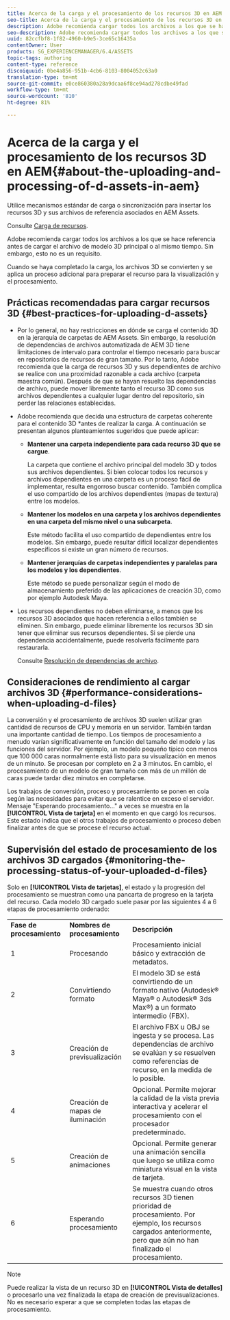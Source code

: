 ```yaml
---
title: Acerca de la carga y el procesamiento de los recursos 3D en AEM
seo-title: Acerca de la carga y el procesamiento de los recursos 3D en AEM
description: Adobe recomienda cargar todos los archivos a los que se hace referencia en el mismo momento (o antes) de cargar el archivo de modelo 3D principal. Cuando se haya completado la carga, los archivos 3D se convierten y se aplica un proceso adicional para preparar el recurso para la visualización y el procesamiento.
seo-description: Adobe recomienda cargar todos los archivos a los que se hace referencia en el mismo momento (o antes) de cargar el archivo de modelo 3D principal. Cuando se haya completado la carga, los archivos 3D se convierten y se aplica un proceso adicional para preparar el recurso para la visualización y el procesamiento.
uuid: 82ccfbf8-1f82-4960-b9e5-3ce65c16435a
contentOwner: User
products: SG_EXPERIENCEMANAGER/6.4/ASSETS
topic-tags: authoring
content-type: reference
discoiquuid: 0be4a856-951b-4cb6-8103-8004052c63a0
translation-type: tm+mt
source-git-commit: e0ce860380a28a9dcaa6f8ce94ad278cdbe49fad
workflow-type: tm+mt
source-wordcount: '810'
ht-degree: 81%

---
```



# Acerca de la carga y el procesamiento de los recursos 3D en AEM{#about-the-uploading-and-processing-of-d-assets-in-aem}

Utilice mecanismos estándar de carga o sincronización para insertar los recursos 3D y sus archivos de referencia asociados en AEM Assets.

Consulte [Carga de recursos](/help/assets/managing-assets-touch-ui.md#uploading-assets).

Adobe recomienda cargar todos los archivos a los que se hace referencia antes de cargar el archivo de modelo 3D principal o al mismo tiempo. Sin embargo, esto no es un requisito.

Cuando se haya completado la carga, los archivos 3D se convierten y se aplica un proceso adicional para preparar el recurso para la visualización y el procesamiento.

## Prácticas recomendadas para cargar recursos 3D {#best-practices-for-uploading-d-assets}

* Por lo general, no hay restricciones en dónde se carga el contenido 3D en la jerarquía de carpetas de AEM Assets. Sin embargo, la resolución de dependencias de archivos automatizada de AEM 3D tiene limitaciones de intervalo para controlar el tiempo necesario para buscar en repositorios de recursos de gran tamaño. Por lo tanto, Adobe recomienda que la carga de recursos 3D y sus dependientes de archivo se realice con una proximidad razonable a cada archivo (carpeta maestra común). Después de que se hayan resuelto las dependencias de archivo, puede mover libremente tanto el recurso 3D como sus archivos dependientes a cualquier lugar dentro del repositorio, sin perder las relaciones establecidas.
* Adobe recomienda que decida una estructura de carpetas coherente para el contenido 3D *antes de realizar la carga. A continuación se presentan algunos planteamientos sugeridos que puede aplicar:

   * **Mantener una carpeta independiente para cada recurso 3D que se cargue**.

      La carpeta que contiene el archivo principal del modelo 3D y todos sus archivos dependientes. Si bien colocar todos los recursos y archivos dependientes en una carpeta es un proceso fácil de implementar, resulta engorroso buscar contenido. También complica el uso compartido de los archivos dependientes (mapas de textura) entre los modelos.

   * **Mantener los modelos en una carpeta y los archivos dependientes en una carpeta del mismo nivel o una subcarpeta**.

      Este método facilita el uso compartido de dependientes entre los modelos. Sin embargo, puede resultar difícil localizar dependientes específicos si existe un gran número de recursos.

   * **Mantener jerarquías de carpetas independientes y paralelas para los modelos y los dependientes**.

      Este método se puede personalizar según el modo de almacenamiento preferido de las aplicaciones de creación 3D, como por ejemplo Autodesk Maya.

* Los recursos dependientes no deben eliminarse, a menos que los recursos 3D asociados que hacen referencia a ellos también se eliminen. Sin embargo, puede eliminar libremente los recursos 3D sin tener que eliminar sus recursos dependientes. Si se pierde una dependencia accidentalmente, puede resolverla fácilmente para restaurarla.

   Consulte [Resolución de dependencias de archivo](/help/assets/resolve-file-dependencies.md).

## Consideraciones de rendimiento al cargar archivos 3D {#performance-considerations-when-uploading-d-files}

La conversión y el procesamiento de archivos 3D suelen utilizar gran cantidad de recursos de CPU y memoria en un servidor. También tardan una importante cantidad de tiempo. Los tiempos de procesamiento a menudo varían significativamente en función del tamaño del modelo y las funciones del servidor. Por ejemplo, un modelo pequeño típico con menos que 100 000 caras normalmente está listo para su visualización en menos de un minuto. Se procesan por completo en 2 a 3 minutos. En cambio, el procesamiento de un modelo de gran tamaño con más de un millón de caras puede tardar diez minutos en completarse.

Los trabajos de conversión, proceso y procesamiento se ponen en cola según las necesidades para evitar que se ralentice en exceso el servidor. Mensaje &quot;Esperando procesamiento...&quot; a veces se muestra en la **[!UICONTROL Vista de tarjeta]** en el momento en que cargó los recursos. Este estado indica que el otros trabajos de procesamiento o proceso deben finalizar antes de que se procese el recurso actual. 

## Supervisión del estado de procesamiento de los archivos 3D cargados {#monitoring-the-processing-status-of-your-uploaded-d-files}

Solo en **[!UICONTROL Vista de tarjetas]**, el estado y la progresión del procesamiento se muestran como una pancarta de progreso en la tarjeta del recurso. Cada modelo 3D cargado suele pasar por las siguientes 4 a 6 etapas de procesamiento ordenado:

<table> 
 <tbody> 
  <tr> 
   <td><strong>Fase de procesamiento</strong><br /> </td> 
   <td><strong>Nombres de procesamiento</strong></td> 
   <td><strong>Descripción</strong></td> 
  </tr> 
  <tr> 
   <td>1</td> 
   <td>Procesando</td> 
   <td>Procesamiento inicial básico y extracción de metadatos.</td> 
  </tr> 
  <tr> 
   <td>2</td> 
   <td>Convirtiendo formato</td> 
   <td>El modelo 3D se está convirtiendo de un formato nativo (Autodesk® Maya® o Autodesk® 3ds Max®) a un formato intermedio (FBX).</td> 
  </tr> 
  <tr> 
   <td>3</td> 
   <td>Creación de previsualización</td> 
   <td>El archivo FBX u OBJ se ingesta y se procesa. Las dependencias de archivo se evalúan y se resuelven como referencias de recurso, en la medida de lo posible.</td> 
  </tr> 
  <tr> 
   <td>4</td> 
   <td>Creación de mapas de iluminación</td> 
   <td>Opcional. Permite mejorar la calidad de la vista previa interactiva y acelerar el procesamiento con el procesador predeterminado.</td> 
  </tr> 
  <tr> 
   <td>5</td> 
   <td>Creación de animaciones</td> 
   <td>Opcional. Permite generar una animación sencilla que luego se utiliza como miniatura visual en la vista de tarjeta.</td> 
  </tr> 
  <tr> 
   <td>6</td> 
   <td>Esperando procesamiento</td> 
   <td>Se muestra cuando otros recursos 3D tienen prioridad de procesamiento. Por ejemplo, los recursos cargados anteriormente, pero que aún no han finalizado el procesamiento.</td> 
  </tr> 
 </tbody> 
</table>

>[!NOTE]
>
>Puede realizar la vista de un recurso 3D en **[!UICONTROL Vista de detalles]** o procesarlo una vez finalizada la etapa de creación de previsualizaciones. No es necesario esperar a que se completen todas las etapas de procesamiento.

